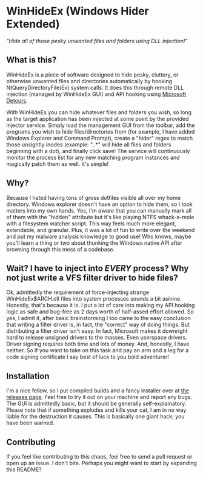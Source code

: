 # WinHideEx (Windows Hider Extended)
_"Hide all of those pesky unwanted files and folders using DLL injection!"_

## What is this?
WinHideEx is a piece of software designed to hide pesky, cluttery, or otherwise unwanted files and directories automatically by hooking NtQueryDirectoryFile(Ex)
system calls. It does this through remote DLL injection (managed by WinHideEx GUI) and API hooking using [Microsoft Detours](https://github.com/microsoft/Detours).

With WinHideEx you can hide whatever files and folders you wish, so long as the target application has been injected at some point by the provided injector service.
Simply load the management GUI from the toolbar, add the programs you wish to hide files/directories from (for example, I have added Windows Explorer and Command
Prompt), create a "hider" regex to match those unsightly inodes (example: "\..*" will hide all files and folders beginning with a dot), and finally click save! The
service will continuously monitor the process list for any new matching program instances and magically patch them as well. It's simple!

## Why?
Because I hated having tons of gross dotfiles visible all over my home directory. Windows explorer doesn't have an option to hide them, so I took matters into my own
hands. Yes, I'm _aware_ that you can manually mark all of them with the "hidden" attribute but it's like playing NTFS whack-a-mole with a filesystem watcher script.
This way feels much more elegant, extendable, and granular. Plus, it was a lot of fun to write over the weekend and put my malware analysis knowledge to good use!
Who knows, maybe you'll learn a thing or two about thunking the Windows native API after browsing through this mess of a codebase.

## Wait? I have to inject into *EVERY* process? Why not just write a VFS filter driver to hide files?
Ok, admittedly the requirement of force-injecting strange WinHideEx$ARCH.dll files into system processes sounds a bit asinine. Honestly, that's because it is.
I put a lot of care into making my API hooking logic as safe and bug-free as 2 days worth of half-assed effort allowed. So yes, I admit it, after basic brainstorming
I too came to the easy conclusion that writing a filter driver is, in fact, the "correct" way of doing things. But distributing a filter driver isn't easy. In fact,
Microsoft makes it downright hard to release unsigned drivers to the masses. Even userspace drivers. Driver signing requires both time and lots of money. And,
honestly, I have neither. So if you want to take on this task and pay an arm and a leg for a code signing certificate I say best of luck to you bold adventurer!

## Installation
I'm a nice fellow, so I put compiled builds and a fancy installer over at [the releases page](https://github.com/joshumax/WinHideEx/releases/). Feel free to try it
out on your machine and report any bugs. The GUI is admittedly basic, but it should be generally self-explainatory. Please note that if something explodes and
kills your cat, I am in no way liable for the destruction it causes. This is basically one giant hack; you have been warned.

## Contributing
If you feel like contributing to this chaos, feel free to send a pull request or open up an issue. I don't bite. Perhaps you might want to start by expanding this
README?
